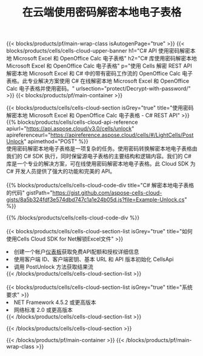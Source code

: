 ﻿---
title: 在云端使用密码解密本地电子表格
description: Microsoft Excel 和 OpenOffice Calc 的云 API 和 SDK 解锁。电子表格由Cells云API解密。SDK支持多种开发语言。它们包括 Android、C#、Go、Java、NodeJS、Perl、PHP、Python、Ruby 和 swift。
---
{{< blocks/products/pf/main-wrap-class isAutogenPage="true" >}}
{{< blocks/products/cells/cells-cloud-upper-banner h1="C# API 使用密码解密本地 Microsoft Excel 和 OpenOffice Calc 电子表格" h2="C# 库使用密码解密本地 Microsoft Excel 和 OpenOffice Calc 电子表格" p="使用 Cells 解密 REST API 解密本地 Microsoft Excel 和 C# 中的带有密码工作流的 OpenOffice Calc 电子表格。此专业解决方案使用 C# 在线解密本地 Microsoft Excel 和 OpenOffice Calc 电子表格并使用密码。" urlsection="protect/Decrypt-with-password/" >}}
{{< blocks/products/pf/main-container >}}

{{< blocks/products/cells/cells-cloud-section isGrey="true" title="使用密码解密本地 Microsoft Excel 和 OpenOffice Calc 电子表格 - C# REST API" >}}
{{% blocks/products/cells/cells-cloud-api-reference apiurl="https://api.aspose.cloud/v3.0/cells/unlock" apireferenceurl="https://apireference.aspose.cloud/cells/#/LightCells/PostUnlock" apimethod="POST" %}}
<br/>
使用密码解密本地电子表格是一项复杂的任务。使用密码转换解密本地电子表格由我们的 C# SDK 执行，同时保留源电子表格的主要结构和逻辑内容。我们的 C# 库是一个专业的解决方案，可在线使用密码解密本地电子表格。此 Cloud SDK 为 C# 开发人员提供了强大的功能和完美的 API。
<br/>
<br/>
{{% blocks/products/cells/cells-cloud-code-div title="C# 解密本地电子表格的代码" gistPath="https://gist.github.com/aspose-cells-cloud-gists/8a5b324fdf3e574dbd747c1a1e24b05d.js?file=Example-Unlock.cs" %}}
  
{{% /blocks/products/cells/cells-cloud-code-div %}}
<br/>
<br/>
{{< blocks/products/cells/cells-cloud-section-list isGrey="true" title="如何使用Cells Cloud SDK for Net解锁Excel文件" >}}
<li>创建一个帐户<a href="https://dashboard.aspose.cloud/">仪表板</a>获取免费API配额和授权详细信息</li>
<li>使用客户端 ID、客户端密钥、基本 URL 和 API 版本初始化 CellsApi</li>
<li>调用 PostUnlock 方法获取结果流</li>
{{< /blocks/products/cells/cells-cloud-section-list >}}
<br/>
<br/>
{{< blocks/products/cells/cells-cloud-section-list isGrey="true" title="系统要求" >}}
<li>NET Framework 4.5.2 或更高版本</li>
<li>网络标准 2.0 或更高版本</li>
{{< /blocks/products/cells/cells-cloud-section-list >}}

{{< /blocks/products/cells/cells-cloud-section >}}

{{< /blocks/products/pf/main-container >}}
{{< /blocks/products/pf/main-wrap-class >}}
